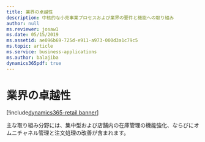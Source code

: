 ```yaml
---
title: 業界の卓越性
description: 中核的な小売事業プロセスおよび業界の要件と機能への取り組み
author: null
ms.reviewer: josaw1
ms.date: 05/15/2019
ms.assetid: ae096b69-725d-e911-a973-000d3a1c79c5
ms.topic: article
ms.service: business-applications
ms.author: balajiba
dynamics365pdf: true
---
```

# 業界の卓越性

[!include[dynamics365-retail banner](../includes/dynamics365-retail.md)]

主な取り組み分野には、集中型および店舗内の在庫管理の機能強化、ならびにオムニチャネル管理と注文処理の改善が含まれます。
